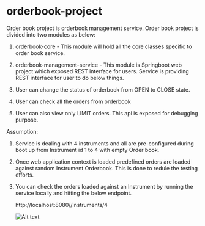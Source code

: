 # orderbook-project


Order book project is orderbook management service. Order book project is divided into two modules as below:
1. orderbook-core - This module will hold all the core classes specific to order book service.
2. orderbook-management-service - This module is Springboot web project which exposed REST interface for users.
Service is providing REST interface for user to do below things.

1. User can change the status of orderbook from OPEN to CLOSE state.
2. User can check all the orders from orderbook
3. User can also view only LIMIT orders. This api is exposed for debugging purpose.

Assumption:

1. Service is dealing with 4 instruments and all are pre-configured during boot up from Instrument id 1 to 4 with empty Order book. 
2. Once web application context is loaded predefined orders are loaded against random Instrument Orderbook. This is done to redule the          testing efforts.
3. You can check the orders loaded against an Instrument by running the service locally and hitting the below endpoint.

    http://localhost:8080//instruments/4
    
    ![Alt text](relative/path/to/img.jpg?raw=true "Title")
    
   
   

